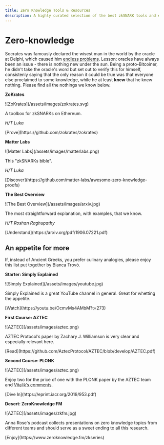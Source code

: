 ```yaml
---
title: Zero Knowledge Tools & Resources
description: A highly curated selection of the best zkSNARK tools and explainers. 
---
```


# Zero-knowledge

Socrates was famously declared the wisest man in the world by the oracle at Delphi, which caused him [endless problems](http://classics.mit.edu/Plato/apology.html). Lesson: oracles have always been an issue - there is nothing new under the sun. Being a proto-Bitcoiner, he didn't take the oracle's word but set out to verify this for himself, consistenly saying that the only reason it could be true was that everyone else proclaimed to some knowledge, while he at least **knew** that he knew nothing. Please find all the nothings we know below.

<div markdown="1" class="card third sidebar gemoji tool tool">

**ZoKrates**

<div markdown="2" class="tool-image">
![ZoKrates](/assets/images/zokrates.svg)
</div>

A toolbox for zkSNARKs on Ethereum.

_H/T Luka_

<div markdown="3" class="tool-link">
[Prove](https://github.com/zokrates/zokrates)
</div>

</div>

<div markdown="1" class="card third sidebar gemoji tool tool">

**Matter Labs**

<div markdown="2" class="tool-image">
![Matter Labs](/assets/images/matterlabs.png)
</div>

This "zkSNARKs bible". 

_H/T Luka_

<div markdown="3" class="tool-link">
[Discover](https://github.com/matter-labs/awesome-zero-knowledge-proofs)
</div>

</div>

<div markdown="1" class="card third sidebar gemoji tool tool">

**The Best Overview**

<div markdown="2" class="tool-image">
![The Best Overview](/assets/images/arxiv.jpg)
</div>

The most straightforward explanation, with examples, that we know.

_H/T Roshan Raghupathy_

<div markdown="3" class="tool-link">
[Understand](https://arxiv.org/pdf/1906.07221.pdf)
</div>

</div>

<div markdown="1" class="clear"></div>

## An appetite for more

If, instead of Ancient Greeks, you prefer culinary analogies, please enjoy this list put together by Bianca Trovó.

<div markdown="1" class="card third sidebar gemoji tool tool">

**Starter: Simply Explained**

<div markdown="2" class="tool-image">
![Simply Explained](/assets/images/youtube.jpg)
</div>

Simply Explained is a great YouTube channel in general. Great for whetting the appetite.

<div markdown="3" class="tool-link">
[Watch](https://youtu.be/OcmvMs4AMbM?t=273)
</div>

</div>

<div markdown="1" class="card third sidebar gemoji tool tool">

**First Course: AZTEC**

<div markdown="2" class="tool-image">
![AZTEC](/assets/images/aztec.png)
</div>

AZTEC Protocol’s paper by Zachary J. Williamson is very clear and especially relevant here.

<div markdown="3" class="tool-link">
[Read](https://github.com/AztecProtocol/AZTEC/blob/develop/AZTEC.pdf)
</div>

</div>

<div markdown="1" class="card third sidebar gemoji tool tool">

**Second Course: PLONK**

<div markdown="2" class="tool-image">
![AZTEC](/assets/images/aztec.png)
</div>

Enjoy two for the price of one with the PLONK paper by the AZTEC team and [Vitalik’s comments](https://vitalik.ca/general/2019/09/22/plonk.html).

<div markdown="3" class="tool-link">
[Dive In](https://eprint.iacr.org/2019/953.pdf)
</div>

</div>

<div markdown="1" class="card third sidebar gemoji tool tool">

**Desert: ZeroKnowledge FM**

<div markdown="2" class="tool-image">
![AZTEC](/assets/images/zkfm.jpg)
</div>

Anna Rose's podcast collects presentations on zero knowledge topics from different teams and should serve as a sweet ending to all this research.

<div markdown="3" class="tool-link">
[Enjoy](https://www.zeroknowledge.fm/zkseries)
</div>

</div>

 





